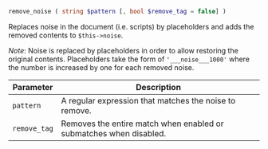 ```php
remove_noise ( string $pattern [, bool $remove_tag = false] )
```

Replaces noise in the document (i.e. scripts) by placeholders and adds the removed contents to `$this->noise`.

_Note_: Noise is replaced by placeholders in order to allow restoring the original contents. Placeholders take the form of `'___noise___1000'` where the number is increased by one for each removed noise.

| Parameter     | Description
| ---------     | -----------
| `pattern`     | A regular expression that matches the noise to remove.
| `remove_tag`  | Removes the entire match when enabled or submatches when disabled.